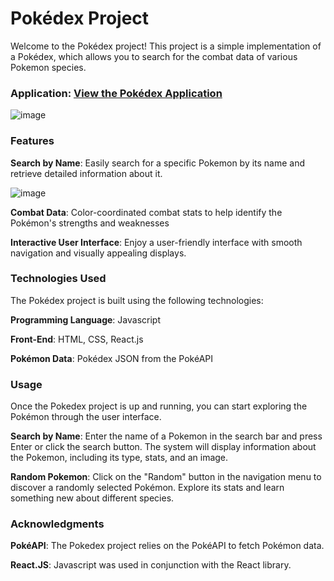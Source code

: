 # Pokédex Project

Welcome to the Pokédex project! This project is a simple implementation of a Pokédex, which allows you to search for the combat data of various Pokemon species. 

### Application: [View the Pokédex Application](https://jlpokedex.netlify.app/)
![image](https://github.com/jiayul5339/Pokedex/assets/98488999/15dce7be-0867-47ce-9cbc-4e41abd1a41f)

### Features

__**Search by Name**__: Easily search for a specific Pokemon by its name and retrieve detailed information about it.

![image](https://github.com/jiayul5339/Pokedex/assets/98488999/45d96127-c33e-41c6-a8f6-59b4f17b0f88)

__**Combat Data**__: Color-coordinated combat stats to help identify the Pokémon's strengths and weaknesses

__**Interactive User Interface**__: Enjoy a user-friendly interface with smooth navigation and visually appealing displays.




### Technologies Used

The Pokédex project is built using the following technologies:

**Programming Language**: Javascript

**Front-End**: HTML, CSS, React.js

**Pokémon Data**: Pokédex JSON from the PokéAPI

### Usage

Once the Pokedex project is up and running, you can start exploring the Pokémon through the user interface.

**Search by Name**: Enter the name of a Pokemon in the search bar and press Enter or click the search button. The system will display information about the Pokemon, including its type, stats, and an image.

**Random Pokemon**: Click on the "Random" button in the navigation menu to discover a randomly selected Pokémon. Explore its stats and learn something new about different species.


### Acknowledgments 
**PokéAPI**: The Pokedex project relies on the PokéAPI to fetch Pokémon data.

**React.JS**: Javascript was used in conjunction with the React library.
